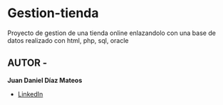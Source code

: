 # Gestion-tienda
Proyecto de gestion de una tienda online enlazandolo con una base de datos realizado con html, php, sql, oracle

## AUTOR -
**Juan Daniel Díaz Mateos**

* [LinkedIn](www.linkedin.com/in/juan-ddm)
